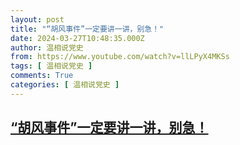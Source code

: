 ```yaml
---
layout: post
title: "“胡风事件”一定要讲一讲，别急！"
date: 2024-03-27T10:48:35.000Z
author: 温相说党史
from: https://www.youtube.com/watch?v=llLPyX4MKSs
tags: [ 温相说党史 ]
comments: True
categories: [ 温相说党史 ]
---
```

<!--1711536515000-->
[“胡风事件”一定要讲一讲，别急！](https://www.youtube.com/watch?v=llLPyX4MKSs)
------

<div>

</div>
